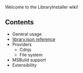 Welcome to the LibraryInstaller wiki!

## Contents

- General usage
- [library.json reference](library-json-reference)
- Providers
  - Cdnjs
  - File system
- MSBuild support
- Extensibility